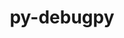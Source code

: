 ---
title: "py-debugpy"
layout: cache
categories: [package, develop-2024-06-16]
meta: {"versions": ["1.6.7"], "compilers": ["gcc@=11.1.0", "gcc@=11.4.0", "gcc@=9.4.0", "oneapi@=2024.0.0"], "oss": ["ubuntu20.04", "ubuntu22.04"], "platforms": ["linux"], "targets": ["neoverse_v1", "neoverse_v2", "ppc64le", "x86_64_v3"], "stacks": ["data-vis-sdk", "e4s", "e4s-neoverse-v2", "e4s-neoverse_v1", "e4s-oneapi", "e4s-power", "root"], "num_specs": 8, "num_specs_by_stack": {"root": 8, "e4s-neoverse_v1": 1, "e4s": 2, "e4s-power": 1, "e4s-oneapi": 1, "e4s-neoverse-v2": 1, "data-vis-sdk": 2}}
spec_details: [{"hash": "bh6tfrgbh76l6vvnq4wzwjazafmiakv4", "compiler": "gcc@=11.4.0", "versions": ["1.6.7"], "os": "ubuntu22.04", "platform": "linux", "target": "neoverse_v1", "variants": ["build_system=python_pip"], "stacks": ["root", "e4s-neoverse_v1"], "size": "-", "tarball": "https://binaries.spack.io/releases/develop-2024-06-16/build_cache/linux-ubuntu22.04-neoverse_v1/gcc-11.4.0/py-debugpy-1.6.7/linux-ubuntu22.04-neoverse_v1-gcc-11.4.0-py-debugpy-1.6.7-bh6tfrgbh76l6vvnq4wzwjazafmiakv4.spack"}, {"hash": "mxy5piaywffmwdkl4qyjzxwuruivcpdd", "compiler": "gcc@=11.4.0", "versions": ["1.6.7"], "os": "ubuntu22.04", "platform": "linux", "target": "x86_64_v3", "variants": ["build_system=python_pip"], "stacks": ["root", "e4s"], "size": "-", "tarball": "https://binaries.spack.io/releases/develop-2024-06-16/build_cache/linux-ubuntu22.04-x86_64_v3/gcc-11.4.0/py-debugpy-1.6.7/linux-ubuntu22.04-x86_64_v3-gcc-11.4.0-py-debugpy-1.6.7-mxy5piaywffmwdkl4qyjzxwuruivcpdd.spack"}, {"hash": "nv2xt7ao3bhgmxeohiuxup5xgbbe6wju", "compiler": "gcc@=9.4.0", "versions": ["1.6.7"], "os": "ubuntu20.04", "platform": "linux", "target": "ppc64le", "variants": ["build_system=python_pip"], "stacks": ["root", "e4s-power"], "size": "-", "tarball": "https://binaries.spack.io/releases/develop-2024-06-16/build_cache/linux-ubuntu20.04-ppc64le/gcc-9.4.0/py-debugpy-1.6.7/linux-ubuntu20.04-ppc64le-gcc-9.4.0-py-debugpy-1.6.7-nv2xt7ao3bhgmxeohiuxup5xgbbe6wju.spack"}, {"hash": "72jvdhysus7xttbexcuqha2zwj47n6as", "compiler": "oneapi@=2024.0.0", "versions": ["1.6.7"], "os": "ubuntu22.04", "platform": "linux", "target": "x86_64_v3", "variants": ["build_system=python_pip"], "stacks": ["e4s-oneapi", "root"], "size": "-", "tarball": "https://binaries.spack.io/releases/develop-2024-06-16/build_cache/linux-ubuntu22.04-x86_64_v3/oneapi-2024.0.0/py-debugpy-1.6.7/linux-ubuntu22.04-x86_64_v3-oneapi-2024.0.0-py-debugpy-1.6.7-72jvdhysus7xttbexcuqha2zwj47n6as.spack"}, {"hash": "g77cdmgoh2jqmtu2d4n5ijwzfivfo3xu", "compiler": "gcc@=11.4.0", "versions": ["1.6.7"], "os": "ubuntu22.04", "platform": "linux", "target": "x86_64_v3", "variants": ["build_system=python_pip"], "stacks": ["root", "e4s"], "size": "-", "tarball": "https://binaries.spack.io/releases/develop-2024-06-16/build_cache/linux-ubuntu22.04-x86_64_v3/gcc-11.4.0/py-debugpy-1.6.7/linux-ubuntu22.04-x86_64_v3-gcc-11.4.0-py-debugpy-1.6.7-g77cdmgoh2jqmtu2d4n5ijwzfivfo3xu.spack"}, {"hash": "pqsdecmc73i7e55nedpwct4flxgxsh6m", "compiler": "gcc@=11.4.0", "versions": ["1.6.7"], "os": "ubuntu22.04", "platform": "linux", "target": "neoverse_v2", "variants": ["build_system=python_pip"], "stacks": ["e4s-neoverse-v2", "root"], "size": "-", "tarball": "https://binaries.spack.io/releases/develop-2024-06-16/build_cache/linux-ubuntu22.04-neoverse_v2/gcc-11.4.0/py-debugpy-1.6.7/linux-ubuntu22.04-neoverse_v2-gcc-11.4.0-py-debugpy-1.6.7-pqsdecmc73i7e55nedpwct4flxgxsh6m.spack"}, {"hash": "jx3nhmxz5ogdeimqlbnogh2e3dyevcrh", "compiler": "gcc@=11.1.0", "versions": ["1.6.7"], "os": "ubuntu20.04", "platform": "linux", "target": "x86_64_v3", "variants": ["build_system=python_pip"], "stacks": ["data-vis-sdk", "root"], "size": "-", "tarball": "https://binaries.spack.io/releases/develop-2024-06-16/build_cache/linux-ubuntu20.04-x86_64_v3/gcc-11.1.0/py-debugpy-1.6.7/linux-ubuntu20.04-x86_64_v3-gcc-11.1.0-py-debugpy-1.6.7-jx3nhmxz5ogdeimqlbnogh2e3dyevcrh.spack"}, {"hash": "mbn66evtkwzl6o5q5pa7l77mxj5n7ljj", "compiler": "gcc@=11.1.0", "versions": ["1.6.7"], "os": "ubuntu20.04", "platform": "linux", "target": "x86_64_v3", "variants": ["build_system=python_pip"], "stacks": ["data-vis-sdk", "root"], "size": "-", "tarball": "https://binaries.spack.io/releases/develop-2024-06-16/build_cache/linux-ubuntu20.04-x86_64_v3/gcc-11.1.0/py-debugpy-1.6.7/linux-ubuntu20.04-x86_64_v3-gcc-11.1.0-py-debugpy-1.6.7-mbn66evtkwzl6o5q5pa7l77mxj5n7ljj.spack"}]
---